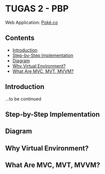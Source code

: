 # TUGAS 2 - PBP

Web Application: [Poké.co](https://poke-co.adaptable.app/main)

## Contents

- [Introduction](#introduction)
- [Step-by-Step Implementation](#step-by-step-implementation)
- [Diagram](#diagram)
- [Why Virtual Environment?](#why-virtual-environment)
- [What Are MVC, MVT, MVVM?](#what-are-mvc-mvt-mvvm)

## Introduction

...to be continued

## Step-by-Step Implementation

## Diagram

## Why Virtual Environment?

## What Are MVC, MVT, MVVM?
